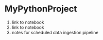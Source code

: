 # MyPythonProject
1. link to notebook 
2. link to notebook
3. notes for scheduled data ingestion pipeline
